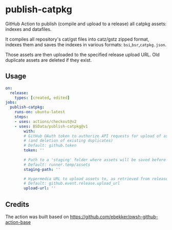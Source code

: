 # publish-catpkg
GitHub Action to publish (compile and upload to a release)
all catpkg assets: indexes and datafiles.

It compiles all repository's cat/gst files into catz/gstz zipped format,
indexes them and saves the indexes in various formats: `bsi`,`bsr`,`catpkg.json`.

Those assets are then uploaded to the specified release upload URL. Old
duplicate assets are deleted if they exist.

## Usage

```yml
on:
  release:
    types: [created, edited]
jobs:
  publish-catpkg:
    runs-on: ubuntu-latest
    steps:
    - uses: actions/checkout@v2
    - uses: BSData/publish-catpkg@v1
        with:
        # GitHub OAuth token to authorize API requests for upload of assets
        # (and deletion of existing duplicates)
        # Default: github.token
        token: ''
        
        # Path to a 'staging' folder where assets will be saved before upload
        # Default: runner.temp/assets
        staging-path: ''

        # Hypermedia URL to upload assets to, as retrieved from releases API
        # Default: github.event.release.upload_url
        upload-url: ''
```

## Credits

The action was built based on https://github.com/ebekker/pwsh-github-action-base
